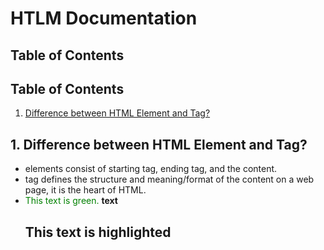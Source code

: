 # HTLM Documentation
## Table of Contents
## Table of Contents
1. [Difference between HTML Element and Tag?](#1-html-element-vs-tag)

## 1. Difference between HTML Element and Tag?
- elements consist of starting tag, ending tag, and the content.
- tag defines the structure and meaning/format of the content on a web page, it is the heart of HTML.
- <span style="color: green">This text is green.</span>
**text**
  ## **This text is highlighted**

